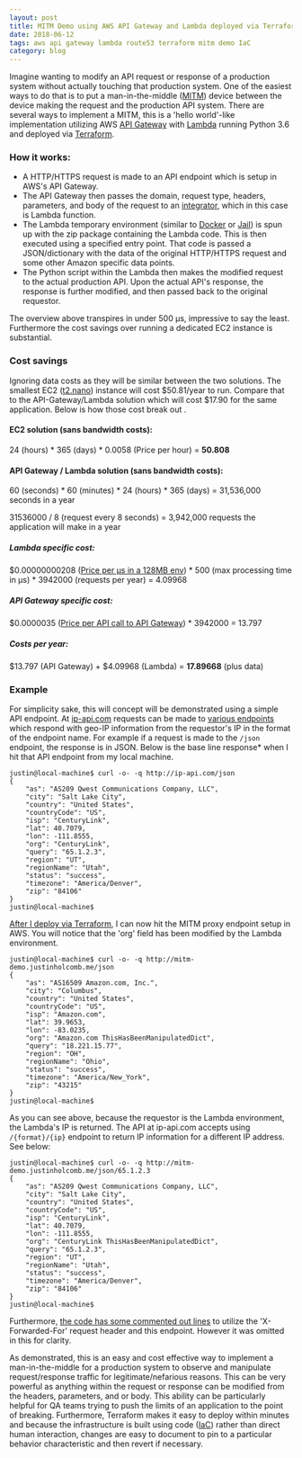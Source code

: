 ```yaml
---
layout: post
title: MITM Demo using AWS API Gateway and Lambda deployed via Terraform
date: 2018-06-12
tags: aws api gateway lambda route53 terraform mitm demo IaC
category: blog
---
```


Imagine wanting to modify an API request or response of a production system without actually touching that production system. One of the easiest ways to do that is to put a man-in-the-middle ([MITM](https://en.wikipedia.org/wiki/Man-in-the-middle_attack)) device between the device making the request and the production API system. There are several ways to implement a MITM, this is a 'hello world'-like implementation utilizing AWS [API Gateway](https://aws.amazon.com/api-gateway/) with [Lambda](https://aws.amazon.com/lambda/) running Python 3.6 and deployed via [Terraform](https://www.terraform.io/).

### How it works:

* A HTTP/HTTPS request is made to an API endpoint which is setup in AWS's API Gateway.
* The API Gateway then passes the domain, request type, headers, parameters, and body of the request to an [integrator](https://docs.aws.amazon.com/apigateway/latest/developerguide/api-gateway-api-integration-types.html), which in this case is Lambda function.
* The Lambda temporary environment (similar to [Docker](https://docs.docker.com/) or [Jail](https://www.freebsd.org/doc/en_US.ISO8859-1/books/handbook/jails.html)) is spun up with the zip package containing the Lambda code. This is then executed using a specified entry point. That code is passed a JSON/dictionary with the data of the original HTTP/HTTPS request and some other Amazon specific data points.
* The Python script within the Lambda then makes the modified request to the actual production API. Upon the actual API's response, the response is further modified, and then passed back to the original requestor.

The overview above transpires in under 500 &micro;s, impressive to say the least. Furthermore the cost savings over running a dedicated EC2 instance is substantial.

### Cost savings

Ignoring data costs as they will be similar between the two solutions. The smallest EC2 ([t2.nano](https://aws.amazon.com/ec2/pricing/on-demand/)) instance will cost $50.81/year to run. Compare that to the API-Gateway/Lambda solution which will cost $17.90 for the same application. Below is how those cost break out .

#### EC2 solution (sans bandwidth costs):
24 (hours) &#42; 365 (days) &#42; 0.0058 (Price per hour) = **50.808**

#### API Gateway / Lambda solution (sans bandwidth costs):

60 (seconds) &#42; 60 (minutes) &#42; 24 (hours) &#42; 365 (days) = 31,536,000 seconds in a year

31536000 / 8 (request every 8 seconds) = 3,942,000 requests the application will make in a year

##### Lambda specific cost:

$0.00000000208 ([Price per &micro;s in a 128MB env](https://aws.amazon.com/lambda/pricing/)) &#42; 500 (max processing time in &micro;s) &#42; 3942000 (requests per year) = 4.09968

##### API Gateway specific cost:

$0.0000035 ([Price per API call to API Gateway](https://aws.amazon.com/api-gateway/pricing/)) &#42; 3942000 = 13.797

##### Costs per year:

$13.797 (API Gateway) &#43; $4.09968 (Lambda) = **17.89668** (plus data)

### Example

For simplicity sake, this will concept will be demonstrated using a simple API endpoint. At [ip-api.com](http://ip-api.com) requests can be made to [various endpoints](http://www.ip-api.com/docs/) which respond with geo-IP information from the requestor's IP in the format of the endpoint name. For example if a request is made to the `/json` endpoint, the response is in JSON. Below is the base line response* when I hit that API endpoint from my local machine.

    justin@local-machine$ curl -o- -q http://ip-api.com/json
    {
        "as": "AS209 Qwest Communications Company, LLC",
        "city": "Salt Lake City",
        "country": "United States",
        "countryCode": "US",
        "isp": "CenturyLink",
        "lat": 40.7079,
        "lon": -111.8555,
        "org": "CenturyLink",
        "query": "65.1.2.3",
        "region": "UT",
        "regionName": "Utah",
        "status": "success",
        "timezone": "America/Denver",
        "zip": "84106"
    }
    justin@local-machine$

[After I deploy via Terraform](https://github.com/EpiJunkie/mitm-demo-aws-api-gw-lambda-terraform), I can now hit the MITM proxy endpoint setup in AWS. You will notice that the 'org' field has been modified by the Lambda environment.

    justin@local-machine$ curl -o- -q http://mitm-demo.justinholcomb.me/json
    {
        "as": "AS16509 Amazon.com, Inc.",
        "city": "Columbus",
        "country": "United States",
        "countryCode": "US",
        "isp": "Amazon.com",
        "lat": 39.9653,
        "lon": -83.0235,
        "org": "Amazon.com ThisHasBeenManipulatedDict",
        "query": "18.221.15.77",
        "region": "OH",
        "regionName": "Ohio",
        "status": "success",
        "timezone": "America/New_York",
        "zip": "43215"
    }
    justin@local-machine$

As you can see above, because the requestor is the Lambda environment, the Lambda's IP is returned. The API at ip-api.com accepts using `/{format}/{ip}` endpoint to return IP information for a different IP address. See below:

    justin@local-machine$ curl -o- -q http://mitm-demo.justinholcomb.me/json/65.1.2.3
    {
        "as": "AS209 Qwest Communications Company, LLC",
        "city": "Salt Lake City",
        "country": "United States",
        "countryCode": "US",
        "isp": "CenturyLink",
        "lat": 40.7079,
        "lon": -111.8555,
        "org": "CenturyLink ThisHasBeenManipulatedDict",
        "query": "65.1.2.3",
        "region": "UT",
        "regionName": "Utah",
        "status": "success",
        "timezone": "America/Denver",
        "zip": "84106"
    }
    justin@local-machine$

Furthermore, [the code has some commented out lines](https://github.com/EpiJunkie/mitm-demo-aws-api-gw-lambda-terraform/blob/master/lambda-function.py#L52) to utilize the 'X-Forwarded-For' request header and this endpoint. However it was omitted in this for clarity.

As demonstrated, this is an easy and cost effective way to implement a man-in-the-middle for a production system to observe and manipulate request/response traffic for legitimate/nefarious reasons. This can be very powerful as anything within the request or response can be modified from the headers, parameters, and or body. This ability can be particularly helpful for QA teams trying to push the limits of an application to the point of breaking. Furthermore, Terraform makes it easy to deploy within minutes and because the infrastructure is built using code ([IaC](https://en.wikipedia.org/wiki/Infrastructure_as_Code)) rather than direct human interaction, changes are easy to document to pin to a particular behavior characteristic and then revert if necessary.
